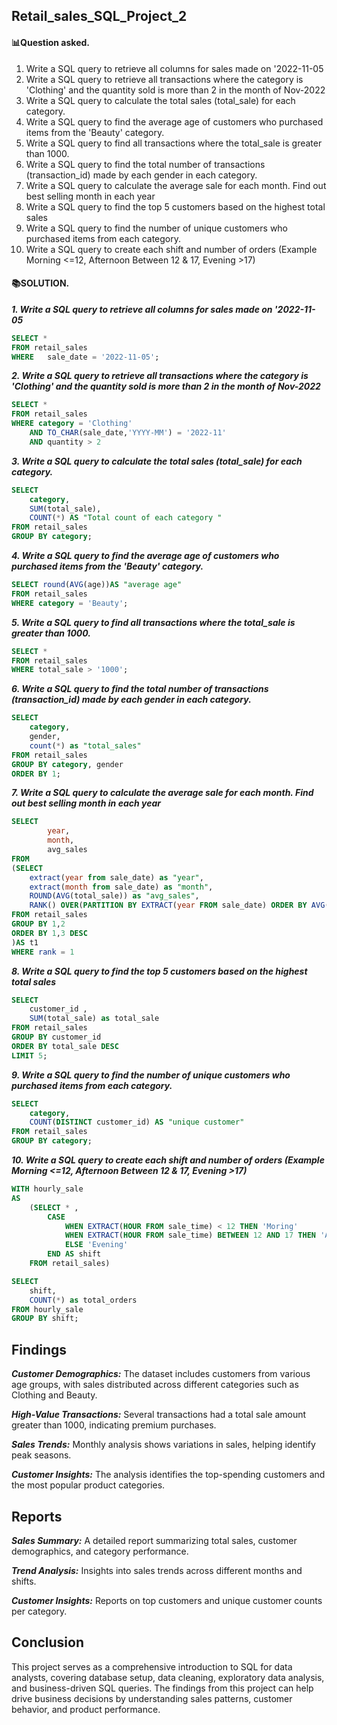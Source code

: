 ## Retail_sales_SQL_Project_2

#### 📊Question asked.
1. Write a SQL query to retrieve all columns for sales made on '2022-11-05
2. Write a SQL query to retrieve all transactions where the category is 'Clothing' and the quantity sold is more than 2 in the month of Nov-2022
3. Write a SQL query to calculate the total sales (total_sale) for each category.
4. Write a SQL query to find the average age of customers who purchased items from the 'Beauty' category.
5. Write a SQL query to find all transactions where the total_sale is greater than 1000.
6. Write a SQL query to find the total number of transactions (transaction_id) made by each gender in each category.
7. Write a SQL query to calculate the average sale for each month. Find out best selling month in each year
8. Write a SQL query to find the top 5 customers based on the highest total sales 
9. Write a SQL query to find the number of unique customers who purchased items from each category.
10. Write a SQL query to create each shift and number of orders (Example Morning <=12, Afternoon Between 12 & 17, Evening >17)

#### 📚SOLUTION.
***1. Write a SQL query to retrieve all columns for sales made on '2022-11-05***

```sql
SELECT * 
FROM retail_sales
WHERE   sale_date = '2022-11-05';
```

***2. Write a SQL query to retrieve all transactions where the category is 'Clothing' and the quantity sold is more than 2 in the month of Nov-2022***
```sql
SELECT * 
FROM retail_sales
WHERE category = 'Clothing'
	AND TO_CHAR(sale_date,'YYYY-MM') = '2022-11'
	AND quantity > 2 
```
***3. Write a SQL query to calculate the total sales (total_sale) for each category.***
```sql
SELECT 
	category,
	SUM(total_sale),
	COUNT(*) AS "Total count of each category "
FROM retail_sales
GROUP BY category;
```
***4. Write a SQL query to find the average age of customers who purchased items from the 'Beauty' category.***
```sql
SELECT round(AVG(age))AS "average age"
FROM retail_sales
WHERE category = 'Beauty';
```
***5. Write a SQL query to find all transactions where the total_sale is greater than 1000.***
```sql
SELECT *
FROM retail_sales
WHERE total_sale > '1000';
```
***6. Write a SQL query to find the total number of transactions (transaction_id) made by each gender in each category.***
```sql
SELECT 
	category,
	gender,
	count(*) as "total_sales"
FROM retail_sales
GROUP BY category, gender
ORDER BY 1;

```
***7. Write a SQL query to calculate the average sale for each month. Find out best selling month in each year***
```sql
SELECT
		year,
		month,
		avg_sales
FROM		
(SELECT
	extract(year from sale_date) as "year",
	extract(month from sale_date) as "month",
	ROUND(AVG(total_sale)) as "avg_sales",
	RANK() OVER(PARTITION BY EXTRACT(year FROM sale_date) ORDER BY AVG(total_sale) DESC ) as rank
FROM retail_sales
GROUP BY 1,2
ORDER BY 1,3 DESC
)AS t1
WHERE rank = 1
```
***8. Write a SQL query to find the top 5 customers based on the highest total sales***
```sql
SELECT 
	customer_id , 
	SUM(total_sale) as total_sale
FROM retail_sales
GROUP BY customer_id
ORDER BY total_sale DESC 
LIMIT 5;  
```
***9. Write a SQL query to find the number of unique customers who purchased items from each category.***
```sql
SELECT 	
	category,
	COUNT(DISTINCT customer_id) AS "unique customer"
FROM retail_sales
GROUP BY category;
```
***10. Write a SQL query to create each shift and number of orders (Example Morning <=12, Afternoon Between 12 & 17, Evening >17)***
```sql
WITH hourly_sale
AS
	(SELECT * ,	
		CASE 
			WHEN EXTRACT(HOUR FROM sale_time) < 12 THEN 'Moring'
			WHEN EXTRACT(HOUR FROM sale_time) BETWEEN 12 AND 17 THEN 'Afternoon'
			ELSE 'Evening'
		END AS shift	
	FROM retail_sales)

SELECT 
	shift,
	COUNT(*) as total_orders
FROM hourly_sale
GROUP BY shift;
```
## Findings
***Customer Demographics:*** The dataset includes customers from various age groups, with sales distributed across different categories such as Clothing and Beauty.

***High-Value Transactions:*** Several transactions had a total sale amount greater than 1000, indicating premium purchases.

***Sales Trends:*** Monthly analysis shows variations in sales, helping identify peak seasons.

***Customer Insights:*** The analysis identifies the top-spending customers and the most popular product categories.

## Reports
***Sales Summary:*** A detailed report summarizing total sales, customer demographics, and category performance.

***Trend Analysis:*** Insights into sales trends across different months and shifts.

***Customer Insights:*** Reports on top customers and unique customer counts per category.

## Conclusion
This project serves as a comprehensive introduction to SQL for data analysts, covering database setup, data cleaning, exploratory data analysis, and business-driven SQL queries. The findings from this project can help drive business decisions by understanding sales patterns, customer behavior, and product performance.







